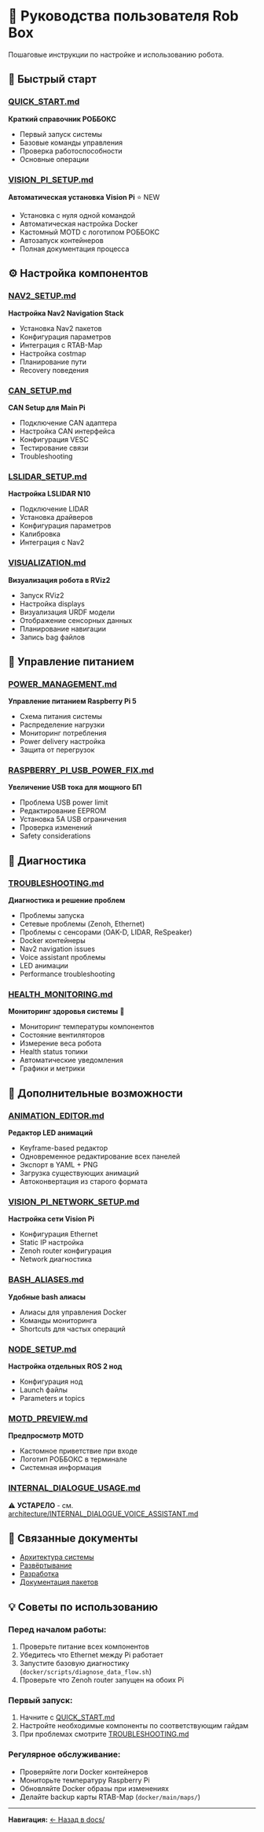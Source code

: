 # 📖 Руководства пользователя Rob Box

Пошаговые инструкции по настройке и использованию робота.

## 🚀 Быстрый старт

### [QUICK_START.md](QUICK_START.md)
**Краткий справочник РОББОКС**

- Первый запуск системы
- Базовые команды управления
- Проверка работоспособности
- Основные операции

### [VISION_PI_SETUP.md](VISION_PI_SETUP.md)
**Автоматическая установка Vision Pi** ⭐ NEW

- Установка с нуля одной командой
- Автоматическая настройка Docker
- Кастомный MOTD с логотипом РОББОКС
- Автозапуск контейнеров
- Полная документация процесса

## ⚙️ Настройка компонентов

### [NAV2_SETUP.md](NAV2_SETUP.md)
**Настройка Nav2 Navigation Stack**

- Установка Nav2 пакетов
- Конфигурация параметров
- Интеграция с RTAB-Map
- Настройка costmap
- Планирование пути
- Recovery поведения

### [CAN_SETUP.md](CAN_SETUP.md)
**CAN Setup для Main Pi**

- Подключение CAN адаптера
- Настройка CAN интерфейса
- Конфигурация VESC
- Тестирование связи
- Troubleshooting

### [LSLIDAR_SETUP.md](LSLIDAR_SETUP.md)
**Настройка LSLIDAR N10**

- Подключение LIDAR
- Установка драйверов
- Конфигурация параметров
- Калибровка
- Интеграция с Nav2

### [VISUALIZATION.md](VISUALIZATION.md)
**Визуализация робота в RViz2**

- Запуск RViz2
- Настройка displays
- Визуализация URDF модели
- Отображение сенсорных данных
- Планирование навигации
- Запись bag файлов

## 🔌 Управление питанием

### [POWER_MANAGEMENT.md](POWER_MANAGEMENT.md)
**Управление питанием Raspberry Pi 5**

- Схема питания системы
- Распределение нагрузки
- Мониторинг потребления
- Power delivery настройка
- Защита от перегрузок

### [RASPBERRY_PI_USB_POWER_FIX.md](RASPBERRY_PI_USB_POWER_FIX.md)
**Увеличение USB тока для мощного БП**

- Проблема USB power limit
- Редактирование EEPROM
- Установка 5A USB ограничения
- Проверка изменений
- Safety considerations

## 🔧 Диагностика

### [TROUBLESHOOTING.md](TROUBLESHOOTING.md)
**Диагностика и решение проблем**

- Проблемы запуска
- Сетевые проблемы (Zenoh, Ethernet)
- Проблемы с сенсорами (OAK-D, LIDAR, ReSpeaker)
- Docker контейнеры
- Nav2 navigation issues
- Voice assistant проблемы
- LED анимации
- Performance troubleshooting

### [HEALTH_MONITORING.md](HEALTH_MONITORING.md)
**Мониторинг здоровья системы** 🏥

- Мониторинг температуры компонентов
- Состояние вентиляторов
- Измерение веса робота
- Health status топики
- Автоматические уведомления
- Графики и метрики

## 🎨 Дополнительные возможности

### [ANIMATION_EDITOR.md](ANIMATION_EDITOR.md)
**Редактор LED анимаций**

- Keyframe-based редактор
- Одновременное редактирование всех панелей
- Экспорт в YAML + PNG
- Загрузка существующих анимаций
- Автоконвертация из старого формата

### [VISION_PI_NETWORK_SETUP.md](VISION_PI_NETWORK_SETUP.md)
**Настройка сети Vision Pi**

- Конфигурация Ethernet
- Static IP настройка
- Zenoh router конфигурация
- Network диагностика

### [BASH_ALIASES.md](BASH_ALIASES.md)
**Удобные bash алиасы**

- Алиасы для управления Docker
- Команды мониторинга
- Shortcuts для частых операций

### [NODE_SETUP.md](NODE_SETUP.md)
**Настройка отдельных ROS 2 нод**

- Конфигурация нод
- Launch файлы
- Parameters и topics

### [MOTD_PREVIEW.md](MOTD_PREVIEW.md)
**Предпросмотр MOTD**

- Кастомное приветствие при входе
- Логотип РОББОКС в терминале
- Системная информация

### [INTERNAL_DIALOGUE_USAGE.md](INTERNAL_DIALOGUE_USAGE.md)
⚠️ **УСТАРЕЛО** - см. [architecture/INTERNAL_DIALOGUE_VOICE_ASSISTANT.md](../architecture/INTERNAL_DIALOGUE_VOICE_ASSISTANT.md)

## 🔗 Связанные документы

- [Архитектура системы](../architecture/SYSTEM_OVERVIEW.md)
- [Развёртывание](../deployment/)
- [Разработка](../development/)
- [Документация пакетов](../packages/)

## 💡 Советы по использованию

### Перед началом работы:
1. Проверьте питание всех компонентов
2. Убедитесь что Ethernet между Pi работает
3. Запустите базовую диагностику (`docker/scripts/diagnose_data_flow.sh`)
4. Проверьте что Zenoh router запущен на обоих Pi

### Первый запуск:
1. Начните с [QUICK_START.md](QUICK_START.md)
2. Настройте необходимые компоненты по соответствующим гайдам
3. При проблемах смотрите [TROUBLESHOOTING.md](TROUBLESHOOTING.md)

### Регулярное обслуживание:
- Проверяйте логи Docker контейнеров
- Мониторьте температуру Raspberry Pi
- Обновляйте Docker образы при изменениях
- Делайте backup карты RTAB-Map (`docker/main/maps/`)

---

**Навигация:** [← Назад в docs/](../README.md)
